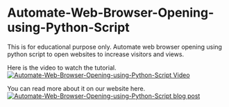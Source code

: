 # Automate-Web-Browser-Opening-using-Python-Script
This is for educational purpose only. Automate web browser 
opening using python script to open websites to increase 
visitors and views.

Here is the video to watch the tutorial.
[![Automate-Web-Browser-Opening-using-Python-Script Video](https://img.youtube.com/vi/OlDldIS8XcI/0.jpg)](https://www.youtube.com/watch?v=OlDldIS8XcI)


You can read more about it on our website here.
[![Automate-Web-Browser-Opening-using-Python-Script blog post](https://techauthority.tech/2021/10/03/how-to-automate-web-browser-opening-and-visiting-using-python-script-to-increase-visitors-and-views/)](https://techauthority.tech/2021/10/03/how-to-automate-web-browser-opening-and-visiting-using-python-script-to-increase-visitors-and-views/)
